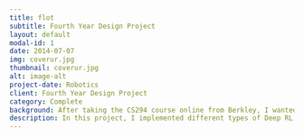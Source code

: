 ```yaml
---
title: flot
subtitle: Fourth Year Design Project 
layout: default
modal-id: 1
date: 2014-07-07
img: coverur.jpg
thumbnail: coverur.jpg
alt: image-alt
project-date: Robotics
client: Fourth Year Design Project
category: Complete
background: After taking the CS294 course online from Berkley, I wanted to get more familiar with the algorithms and really understand them at a implementation level. Around this time, OpenAI just realized that Roboschool environment, so I knew I had to try it out!
description: In this project, I implemented different types of Deep RL algorithms for the awesome Roboschool environment from OpenAI. I also tried out a new algorithm called Advantage Actor-Suggester, which was my attempt at combining deep Q-learning and advantage actor-critic methods, for which you can find the paper in this link.
---
```

